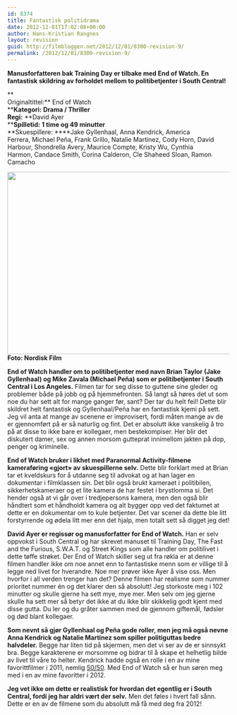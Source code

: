 ```yaml
---
id: 8374
title: Fantastisk politidrama
date: 2012-12-01T17:02:08+00:00
author: Hans-Kristian Rangnes
layout: revision
guid: http://filmbloggen.net/2012/12/01/8300-revision-9/
permalink: /2012/12/01/8300-revision-9/
---
```

**Manusforfatteren bak Training Day er tilbake med End of Watch. En fantastisk skildring av forholdet mellom to politibetjenter i South Central!<!--more-->**

**  
Originaltittel:** End of Watch  
****Kategori:** **Drama / Thriller**  
**Regi:** **David Ayer  
****Spilletid:** **1 time og 49 minutter**  
**Skuespillere: ****Jake Gyllenhaal, Anna Kendrick, America Ferrera, Michael Peña, Frank Grillo, Natalie Martinez, Cody Horn, David Harbour, Shondrella Avery, Maurice Compte, Kristy Wu, Cynthia Harmon, Candace Smith, Corina Calderon, Cle Shaheed Sloan, Ramon Camacho

<a href="http://filmbloggen.net/2012/12/01/fantastisk-politidrama/end-of-watch/" rel="attachment wp-att-8301"><img class="alignnone size-large wp-image-8301" src="http://filmbloggen.net/wp-content/uploads//2012/12/ichfaay3-620x413.jpg" alt="" width="620" height="413" /></a>  
**Foto: Nordisk Film**

**End of Watch handler om to politibetjenter med navn Brian Taylor (Jake Gyllenhaal) og Mike Zavala (Michael Peña) som er politibetjenter i South Central i Los Angeles.** Filmen tar for seg disse to guttene sine gleder og problemer både på jobb og på hjemmefronten. Så langt så høres det ut som noe du har sett alt for mange ganger før, sant? Der tar du helt feil! Dette blir skildret helt fantastisk og Gyllenhaal/Peña har en fantastisk kjemi på sett. Jeg vil anta at mange av scenene er improvisert, fordi måten mange av de er gjennomført på er så naturlig og fint. Det er absolutt ikke vanskelig å tro på at disse to ikke bare er kollegaer, men bestekompiser. Her blir det diskutert damer, sex og annen morsom gutteprat innimellom jakten på dop, penger og kriminelle.

**End of Watch bruker i likhet med Paranormal Activity-filmene kameraføring &laquo;gjort&raquo; av skuespillerne selv.** Dette blir forklart med at Brian tar et kveldskurs for å utdanne seg til advokat og at han lager en dokumentar i filmklassen sin. Det blir også brukt kameraet i politibilen, sikkerhetskameraer og et lite kamera de har festet i brystlomma si. Det hender også at vi går over i tredjepersons kamera, men den også blir håndtert som et håndholdt kamera og alt bygger opp ved det faktumet at dette er en dokumentar om to kule betjenter. Det var scener da dette ble litt forstyrrende og ødela litt mer enn det hjalp, men totalt sett så digget jeg det!

**David Ayer er regissør og manusforfatter for End of Watch.** Han er selv oppvokst i South Central og har skrevet manuset til Training Day, The Fast and the Furious, S.W.A.T. og Street Kings som alle handler om politilivet i dette tøffe strøket. Der End of Watch skiller seg ut fra røkla er at denne filmen handler ikke om noe annet enn to fantastiske menn som er villige til å legge ned livet for hverandre. Noe mer prøver ikke Ayer å vise oss. Men hvorfor i all verden trenger han det? Denne filmen har realisme som nummer prioritet nummer én og det klarer den så absolutt! Jeg storkoste meg i 102 minutter og skulle gjerne ha sett mye, mye mer. Men selv om jeg gjerne skulle ha sett mer så betyr det ikke at du ikke blir skikkelig godt kjent med disse gutta. Du ler og du gråter sammen med de gjennom giftemål, fødsler og død blant kollegaer.

**Som nevnt så gjør Gyllenhaal og Peña gode roller, men jeg må også nevne Anna Kendrick og Natalie Martinez som spiller politiguttas bedre halvdeler.** Begge har liten tid på skjermen, men det vi ser av de er sinnsykt bra. Begge karakterene er morsomme og bidrar til å skape et helhetlig bilde av livet til våre to helter. Kendrick hadde også en rolle i en av mine favorittfilmer i 2011, nemlig [50/50](http://filmbloggen.net/2012/01/24/galgenhumor-og-kreft/). Med End of Watch så er hun søren meg med i en av mine favoritter i 2012.

**Jeg vet ikke om dette er realistisk for hvordan det egentlig er i South Central, fordi jeg har aldri vært der selv.** Men det føles i hvert fall sånn. Dette er en av de filmene som du absolutt må få med deg fra 2012!

<div class="video-shortcode">
</div>